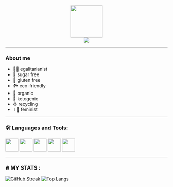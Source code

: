 <div id="header" align="center"> 
  <img src="https://media.giphy.com/media/kZqbBT64ECtjy/giphy.gif" width="100"/>
</div>
                                                                              
                                                                              
<div align="center">
  <a href="https://tolinme.tumblr.com/">
    <img src="https://img.shields.io/badge/tumblr-blue?logo=tumblr&style=for-the-badge"/>
  </a>
</div>

___

### About me

- 🤹🏻 egalitarianist
- 🙅 sugar free
- 🌾 gluten free
- 🏞️ eco-friendly
- 🌱 organic
- 🥑 ketogenic
- ♻️ recycling
- ♀️👊 feminist

___

### 🛠️ Languages and Tools:

<div>
  <img src="https://cdn.jsdelivr.net/gh/devicons/devicon/icons/html5/html5-original.svg" width="40"  />
  <img src="https://cdn.jsdelivr.net/gh/devicons/devicon/icons/javascript/javascript-original.svg" width="40"/>
  <img src="https://cdn.jsdelivr.net/gh/devicons/devicon/icons/css3/css3-original.svg" width="40"/>
  <img src="https://cdn.jsdelivr.net/gh/devicons/devicon/icons/figma/figma-original.svg" width="40"/>
  <img src="https://cdn.jsdelivr.net/gh/devicons/devicon/icons/php/php-original.svg" width="40"/>
</div>

___

### 🔥 MY STATS :
[![GitHub Streak](http://github-readme-streak-stats.herokuapp.com?user=Tolinme&theme=dark&background=000000)](https://git.io/streak-stats)
[![Top Langs](https://github-readme-stats.vercel.app/api/top-langs/?username=Tolinme&layout=compact&theme=vision-friendly-dark)](https://github.com/anuraghazra/github-readme-stats)
